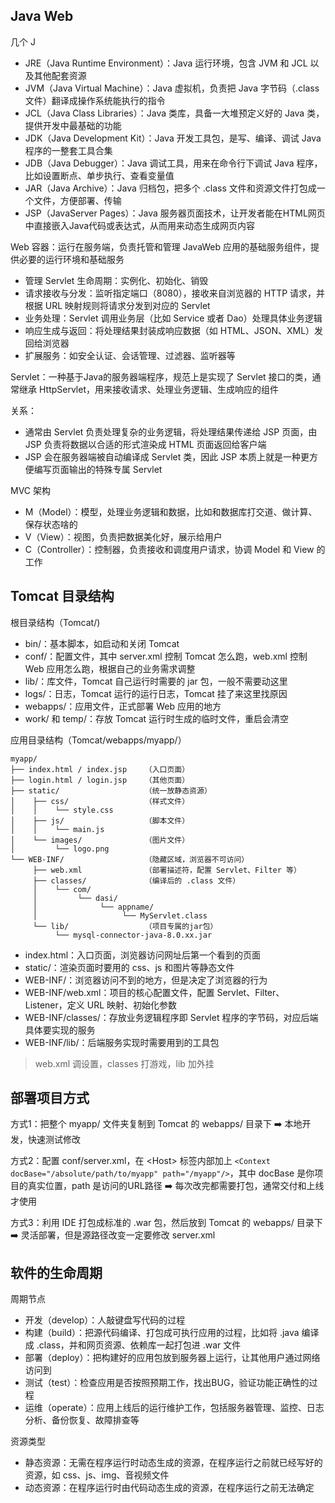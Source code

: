 ## Java Web

几个 J
- JRE（Java Runtime Environment）：Java 运行环境，包含 JVM 和 JCL 以及其他配套资源
- JVM（Java Virtual Machine）：Java 虚拟机，负责把 Java 字节码（.class 文件）翻译成操作系统能执行的指令
- JCL（Java Class Libraries）：Java 类库，具备一大堆预定义好的 Java 类，提供开发中最基础的功能
- JDK（Java Development Kit）：Java 开发工具包，是写、编译、调试 Java 程序的一整套工具合集
- JDB（Java Debugger）：Java 调试工具，用来在命令行下调试 Java 程序，比如设置断点、单步执行、查看变量值
- JAR（Java Archive）：Java 归档包，把多个 .class 文件和资源文件打包成一个文件，方便部署、传输
- JSP（JavaServer Pages）：Java 服务器页面技术，让开发者能在HTML网页中直接嵌入Java代码或表达式，从而用来动态生成网页内容

Web 容器：运行在服务端，负责托管和管理 JavaWeb 应用的基础服务组件，提供必要的运行环境和基础服务
- 管理 Servlet 生命周期：实例化、初始化、销毁
- 请求接收与分发：监听指定端口（8080），接收来自浏览器的 HTTP 请求，并根据 URL 映射规则将请求分发到对应的 Servlet
- 业务处理：Servlet 调用业务层（比如 Service 或者 Dao）处理具体业务逻辑
- 响应生成与返回：将处理结果封装成响应数据（如 HTML、JSON、XML）发回给浏览器
- 扩展服务：如安全认证、会话管理、过滤器、监听器等

Servlet：一种基于Java的服务器端程序，规范上是实现了 Servlet 接口的类，通常继承 HttpServlet，用来接收请求、处理业务逻辑、生成响应的组件

关系：
- 通常由 Servlet 负责处理复杂的业务逻辑，将处理结果传递给 JSP 页面，由 JSP 负责将数据以合适的形式渲染成 HTML 页面返回给客户端
- JSP 会在服务器端被自动编译成 Servlet 类，因此 JSP 本质上就是一种更方便编写页面输出的特殊专属 Servlet

MVC 架构
- M（Model）：模型，处理业务逻辑和数据，比如和数据库打交道、做计算、保存状态啥的
- V（View）：视图，负责把数据美化好，展示给用户
- C（Controller）：控制器，负责接收和调度用户请求，协调 Model 和 View 的工作

## Tomcat 目录结构

根目录结构（Tomcat/)
- bin/：基本脚本，如启动和关闭 Tomcat
- conf/：配置文件，其中 server.xml 控制 Tomcat 怎么跑，web.xml 控制 Web 应用怎么跑，根据自己的业务需求调整
- lib/：库文件，Tomcat 自己运行时需要的 jar 包，一般不需要动这里
- logs/：日志，Tomcat 运行的运行日志，Tomcat 挂了来这里找原因
- webapps/：应用文件，正式部署 Web 应用的地方
- work/ 和 temp/：存放 Tomcat 运行时生成的临时文件，重启会清空

应用目录结构（Tomcat/webapps/myapp/）
```text
myapp/
├── index.html / index.jsp    （入口页面）
├── login.html / login.jsp    （其他页面）
├── static/                   （统一放静态资源）
│    ├── css/				  （样式文件）
│    │    └── style.css
│    ├── js/                  （脚本文件）
│    │    └── main.js
│    └── images/              （图片文件）
│         └── logo.png
└── WEB-INF/                  （隐藏区域，浏览器不可访问）
     ├── web.xml              （部署描述符，配置 Servlet、Filter 等）
     ├── classes/             （编译后的 .class 文件）
     │    └── com/
     │         └── dasi/
     │              └── appname/
     │                   └── MyServlet.class
     └── lib/                 （项目专属的jar包）
          └── mysql-connector-java-8.0.xx.jar
```

- index.html：入口页面，浏览器访问网址后第一个看到的页面
- static/：渲染页面时要用的 css、js 和图片等静态文件
- WEB-INF/：浏览器访问不到的地方，但是决定了浏览器的行为
- WEB-INF/web.xml：项目的核心配置文件，配置 Servlet、Filter、Listener，定义 URL 映射、初始化参数
- WEB-INF/classes/：存放业务逻辑程序即 Servlet 程序的字节码，对应后端具体要实现的服务
- WEB-INF/lib/：后端服务实现时需要用到的工具包

> web.xml 调设置，classes 打游戏，lib 加外挂

## 部署项目方式

方式1：把整个 myapp/ 文件夹复制到 Tomcat 的 webapps/ 目录下 ➡️ 本地开发，快速测试修改

方式2：配置 conf/server.xml，在 \<Host> 标签内部加上 `<Context docBase="/absolute/path/to/myapp" path="/myapp"/>`，其中 docBase 是你项目的真实位置，path 是访问的URL路径 ➡️ 每次改完都需要打包，通常交付和上线才使用

方式3：利用 IDE 打包成标准的 .war 包，然后放到 Tomcat 的 webapps/ 目录下 ➡️ 灵活部署，但是源路径改变一定要修改 server.xml

## 软件的生命周期

周期节点
- 开发（develop）：人敲键盘写代码的过程
- 构建（build）：把源代码编译、打包成可执行应用的过程，比如将 .java 编译成 .class，并和网页资源、依赖库一起打包进 .war 文件
- 部署（deploy）：把构建好的应用包放到服务器上运行，让其他用户通过网络访问到
- 测试（test）：检查应用是否按照预期工作，找出BUG，验证功能正确性的过程
- 运维（operate）：应用上线后的运行维护工作，包括服务器管理、监控、日志分析、备份恢复、故障排查等

资源类型
- 静态资源：无需在程序运行时动态生成的资源，在程序运行之前就已经写好的资源，如 css、js、img、音视频文件
- 动态资源：在程序运行时由代码动态生成的资源，在程序运行之前无法确定